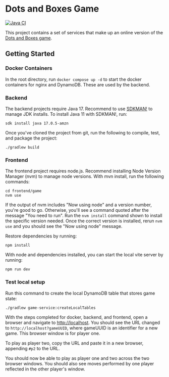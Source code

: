 # Dots and Boxes Game

[![Java CI](https://github.com/jhutson/dotsboxes/actions/workflows/ci.yml/badge.svg?event=push)](https://github.com/jhutson/dotsboxes/actions/workflows/ci.yml)

This project contains a set of services that make up an online version of the [Dots and Boxes game](https://en.wikipedia.org/wiki/Dots_and_Boxes). 

## Getting Started

### Docker Containers
In the root directory, run ```docker compose up -d``` to start the docker containers for nginx and DynamoDB. These are used by the backend.

### Backend
The backend projects require Java 17. Recommend to use [SDKMAN!](https://sdkman.io) to manage JDK installs. To install Java 11 with SDKMAN!, run:

```sdk install java 17.0.5-amzn```

 Once you've cloned the project from git, run the following to compile, test, and package the project:

```./gradlew build```

### Frontend
The frontend project requires node.js. Recommend installing Node Version Manager (nvm) to manage node versions. With mvn install, run the following commands:

```
cd frontend/game
nvm use
```

If the output of nvm includes "Now using node" and a version number, you're good to go. Otherwise, you'll see a command quoted after the message "You need to run". Run the `nvm install` command shown to install the specific version needed. Once the correct version is installed, rerun `nvm use` and you should see the "Now using node" message.

Restore dependencies by running:

```npm install```

With node and dependencies installed, you can start the local vite server by running:

```npm run dev```

### Test local setup

Run this command to create the local DynamoDB table that stores game state:

```./gradlew game-service:createLocalTables```

With the steps completed for docker, backend, and frontend, open a browser and navigate to [http://localhost](http://localhost). You should see the URL changed to ```http://localhost?gameUUID```, where gameUUID is an identifier for a new game. This browser window is for player one.

To play as player two, copy the URL and paste it in a new browser, appending `#p2` to the URL. 

You should now be able to play as player one and two across the two browser windows. You should also see moves performed by one player reflected in the other player's window.
